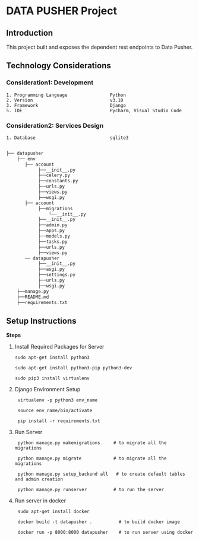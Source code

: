 
# DATA PUSHER Project

## Introduction

This project built and exposes the dependent rest endpoints to Data Pusher.
## Technology Considerations
### Consideration1: Development 
    1. Programming Language                Python
    2. Version                             v3.10
    3. Framework                           Django
    5. IDE                                 Pycharm, Visual Studio Code
    
### Consideration2: Services Design

    1. Database                            sqlite3 

``` bash

├── datapusher
    ├── env 
       ├── account
            ├──__init__.py
            ├──celery.py
            ├──constants.py
            ├──urls.py
            ├──views.py
            ├──wsgi.py
       ├── account
            ├──migrations
                └──__init__.py
            ├──__init__.py
            ├──admin.py
            ├──apps.py
            ├──models.py
            ├──tasks.py         
            ├──urls.py
            ├──views.py 
       ── datapusher
            ├──__init__.py
            ├──asgi.py
            ├──settings.py
            ├──urls.py
            ├──wsgi.py
    ├──manage.py
    ├──README.md
    ├──requirements.txt 
```
   
## Setup Instructions
__Steps__

1.  Install Required Packages for Server  
   
        sudo apt-get install python3  
        
        sudo apt-get install python3-pip python3-dev
        
        sudo pip3 install virtualenv
    

2. Django Environment Setup
    
        virtualenv -p python3 env_name 
        
        source env_name/bin/activate
        
        pip install -r requirements.txt

3. Run Server
    
        python manage.py makemigrations     # to migrate all the migrations

        python manage.py migrate            # to migrate all the migrations
        
        python manage.py setup_backend all   # to create default tables and admin creation
                
        python manage.py runserver          # to run the server

4. Run server in docker 
    
        sudo apt-get install docker        

        docker build -t datapusher .          # to build docker image  
  
        docker run -p 8000:8000 datapusher    # to run server using docker
                


        
